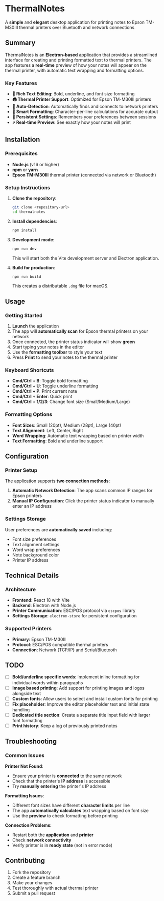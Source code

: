 # ThermalNotes

A **simple** and **elegant** desktop application for printing notes to Epson TM-M30III thermal printers over Bluetooth and network connections.

## Summary

ThermalNotes is an **Electron-based** application that provides a streamlined interface for creating and printing formatted text to thermal printers. The app features a **real-time** preview of how your notes will appear on the thermal printer, with automatic text wrapping and formatting options.

### Key Features

- **📝 Rich Text Editing**: Bold, underline, and font size formatting
- **🖨️ Thermal Printer Support**: Optimized for Epson TM-M30III printers
- **🔄 Auto-Detection**: Automatically finds and connects to network printers
- **📐 Smart Formatting**: Character-per-line calculations for accurate output
- **💾 Persistent Settings**: Remembers your preferences between sessions
- **⚡ Real-time Preview**: See exactly how your notes will print

## Installation

### Prerequisites

- **Node.js** (v16 or higher)
- **npm** or **yarn**
- **Epson TM-M30III** thermal printer (connected via network or Bluetooth)

### Setup Instructions

1. **Clone the repository**:
   ```bash
   git clone <repository-url>
   cd thermalnotes
   ```

2. **Install dependencies**:
   ```bash
   npm install
   ```

3. **Development mode**:
   ```bash
   npm run dev
   ```
   This will start both the Vite development server and Electron application.

4. **Build for production**:
   ```bash
   npm run build
   ```
   This creates a distributable `.dmg` file for macOS.

## Usage

### Getting Started

1. **Launch** the application
2. The app will **automatically scan** for Epson thermal printers on your network
3. Once connected, the printer status indicator will show **green**
4. Start typing your notes in the editor
5. Use the **formatting toolbar** to style your text
6. Press **Print** to send your notes to the thermal printer

### Keyboard Shortcuts

- **Cmd/Ctrl + B**: Toggle bold formatting
- **Cmd/Ctrl + U**: Toggle underline formatting
- **Cmd/Ctrl + P**: Print current note
- **Cmd/Ctrl + Enter**: Quick print
- **Cmd/Ctrl + 1/2/3**: Change font size (Small/Medium/Large)

### Formatting Options

- **Font Sizes**: Small (20pt), Medium (28pt), Large (40pt)
- **Text Alignment**: Left, Center, Right
- **Word Wrapping**: Automatic text wrapping based on printer width
- **Text Formatting**: Bold and underline support

## Configuration

### Printer Setup

The application supports **two connection methods**:

1. **Automatic Network Detection**: The app scans common IP ranges for Epson printers
2. **Manual IP Configuration**: Click the printer status indicator to manually enter an IP address

### Settings Storage

User preferences are **automatically saved** including:
- Font size preferences
- Text alignment settings
- Word wrap preferences
- Note background color
- Printer IP address

## Technical Details

### Architecture

- **Frontend**: React 18 with Vite
- **Backend**: Electron with Node.js
- **Printer Communication**: ESC/POS protocol via `escpos` library
- **Settings Storage**: `electron-store` for persistent configuration

### Supported Printers

- **Primary**: Epson TM-M30III
- **Protocol**: ESC/POS compatible thermal printers
- **Connection**: Network (TCP/IP) and Serial/Bluetooth

## TODO

- [ ] **Bold/underline specific words**: Implement inline formatting for individual words within paragraphs
- [ ] **Image based printing**: Add support for printing images and logos alongside text
- [ ] **Custom fonts**: Allow users to select and install custom fonts for printing
- [ ] **Fix placeholder**: Improve the editor placeholder text and initial state handling
- [ ] **Dedicated title section**: Create a separate title input field with larger font formatting
- [ ] **Print history**: Keep a log of previously printed notes

## Troubleshooting

### Common Issues

**Printer Not Found**:
- Ensure your printer is **connected** to the same network
- Check that the printer's **IP address** is accessible
- Try **manually entering** the printer's IP address

**Formatting Issues**:
- Different font sizes have different **character limits** per line
- The app **automatically calculates** text wrapping based on font size
- Use the **preview** to check formatting before printing

**Connection Problems**:
- Restart both the **application** and **printer**
- Check **network connectivity**
- Verify printer is in **ready state** (not in error mode)

## Contributing

1. Fork the repository
2. Create a feature branch
3. Make your changes
4. Test thoroughly with actual thermal printer
5. Submit a pull request
